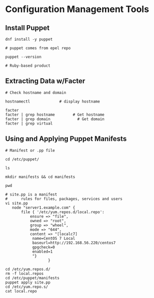 # Configuration Management Tools

## Install Puppet

    dnf install -y puppet

    # puppet comes from epel repo

    puppet --version

    # Ruby-based product

## Extracting Data w/Facter

    # Check hostname and domain

    hostnamectl             # display hostname

    facter
    facter | grep hostname        # Get hostname
    facter | grep domain            # Get domain
    facter | grep virtual        
   
## Using and Applying Puppet Manifests

    # Manifest or .pp file

    cd /etc/puppet/

    ls

    mkdir manifests && cd manifests

    pwd

    # site.pp is a manifest
    #      rules for files, packages, services and users
    vi site.pp
       node "server1.example.com" {
           file { '/etc/yum.repos.d/local.repo': 
               ensure => "file", 
               owned => "root",
               group => "wheel",
               mode => "644",
               content => "[localc7]
                name=CentOS 7 Local
                baseurl=http://192.168.56.220/centos7
                gpgcheck=0
                enabled=1
                "}
                       }

    cd /etc/yum.repos.d/
    rm -f local.repos
    cd /etc/puppet/manifests
    puppet apply site.pp
    cd /etc/yum.repo.s/
    cat local.repo  
    
